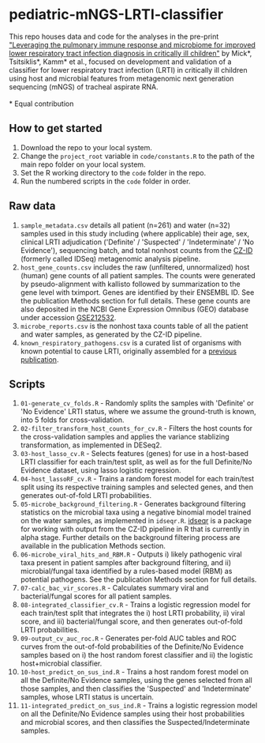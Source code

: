 # pediatric-mNGS-LRTI-classifier
This repo houses data and code for the analyses in the pre-print ["Leveraging the pulmonary immune response and microbiome for improved lower respiratory tract infection diagnosis in critically ill children"](https://doi.org/10.1101/2022.12.01.22282994) by Mick*, Tsitsiklis*, Kamm* et al., focused on development and validation of a classifier for lower respiratory tract infection (LRTI) in critically ill children using host and microbial features from metagenomic next generation sequencing (mNGS) of tracheal aspirate RNA.<br><br>
\* Equal contribution

## How to get started
1. Download the repo to your local system.
2. Change the `project_root` variable in `code/constants.R` to the path of the main repo folder on your local system.
3. Set the R working directory to the `code` folder in the repo.
4. Run the numbered scripts in the `code` folder in order.

## Raw data

1. `sample_metadata.csv` details all patient (n=261) and water (n=32) samples used in this study including (where applicable) their age, sex, clinical LRTI adjudication ('Definite' / 'Suspected' / 'Indeterminate' / 'No Evidence'), sequencing batch, and total nonhost counts from the [CZ-ID](http://czid.org) (formerly called IDSeq) metagenomic analysis pipeline.
2. `host_gene_counts.csv` includes the raw (unfiltered, unnormalized) host (human) gene counts of all patient samples. The counts were generated by pseudo-alignment with kallisto followed by summarization to the gene level with tximport. Genes are identified by their ENSEMBL ID. See the publication Methods section for full details. These gene counts are also deposited in the NCBI Gene Expression Omnibus (GEO) database under accession [GSE212532](https://www.ncbi.nlm.nih.gov/geo/query/acc.cgi?acc=GSE212532).
3. `microbe_reports.csv` is the nonhost taxa counts table of all the patient and water samples, as generated by the CZ-ID pipeline. 
4. `known_respiratory_pathogens.csv` is a curated list of organisms with known potential to cause LRTI, originally assembled for a [previous publication](https://www.pnas.org/doi/10.1073/pnas.1809700115).

## Scripts

1. `01-generate_cv_folds.R` - Randomly splits the samples with 'Definite' or 'No Evidence' LRTI status, where we assume the ground-truth is known, into 5 folds for cross-validation.
2. `02-filter_transform_host_counts_for_cv.R` - Filters the host counts for the cross-validation samples and applies the variance stablizing transformation, as implemented in DESeq2.
3. `03-host_lasso_cv.R` - Selects features (genes) for use in a host-based LRTI classifier for each train/test split, as well as for the full Definite/No Evidence dataset, using lasso logistic regression.
4. `04-host_lassoRF_cv.R` - Trains a random forest model for each train/test split using its respective training samples and selected genes, and then generates out-of-fold LRTI probabilities.
5. `05-microbe_background_filtering.R` - Generates background filtering statistics on the microbial taxa using a negative binomial model trained on the water samples, as implemented in `idseqr.R`. [idseqr](https://github.com/czbiohub/idseqr) is a package for working with output from the CZ-ID pipeline in R that is currently in alpha stage. Further details on the background filtering process are available in the publication Methods section.
6. `06-microbe_viral_hits_and_RBM.R` - Outputs i) likely pathogenic viral taxa present in patient samples after background filtering, and ii) microbial/fungal taxa identified by a rules-based model (RBM) as potential pathogens. See the publication Methods section for full details.
7. `07-calc_bac_vir_scores.R` - Calculates summary viral and bacterial/fungal scores for all patient samples.
8. `08-integrated_classifier_cv.R` - Trains a logistic regression model for each train/test split that integrates the i) host LRTI probability, ii) viral score, and iii) bacterial/fungal score, and then generates out-of-fold LRTI probabilities.
9. `09-output_cv_auc_roc.R` - Generates per-fold AUC tables and ROC curves from the out-of-fold probabilities of the Definite/No Evidence samples based on i) the host random forest classifier and ii) the logistic host+microbial classifier.
10. `10-host_predict_on_sus_ind.R` - Trains a host random forest model on all the Definite/No Evidence samples, using the genes selected from all those samples, and then classifies the 'Suspected' and 'Indeterminate' samples, whose LRTI status is uncertain.
11. `11-integrated_predict_on_sus_ind.R` - Trains a logistic regression model on all the Definite/No Evidence samples using their host probabilities and microbial scores, and then classifies the Suspected/Indeterminate samples.
